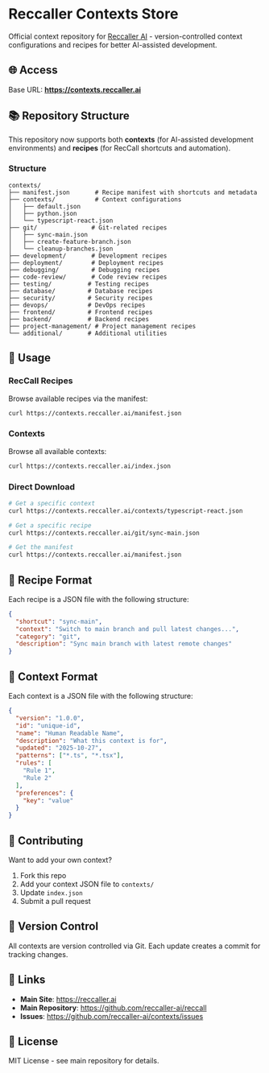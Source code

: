 # Reccaller Contexts Store

Official context repository for [Reccaller AI](https://reccaller.ai) - version-controlled context configurations and recipes for better AI-assisted development.

## 🌐 Access

Base URL: **https://contexts.reccaller.ai**

## 📚 Repository Structure

This repository now supports both **contexts** (for AI-assisted development environments) and **recipes** (for RecCall shortcuts and automation).

### Structure
```
contexts/
├── manifest.json       # Recipe manifest with shortcuts and metadata
├── contexts/           # Context configurations
│   ├── default.json
│   ├── python.json
│   └── typescript-react.json
├── git/               # Git-related recipes
│   ├── sync-main.json
│   ├── create-feature-branch.json
│   └── cleanup-branches.json
├── development/       # Development recipes
├── deployment/        # Deployment recipes
├── debugging/         # Debugging recipes
├── code-review/       # Code review recipes
├── testing/          # Testing recipes
├── database/         # Database recipes
├── security/         # Security recipes
├── devops/           # DevOps recipes
├── frontend/         # Frontend recipes
├── backend/          # Backend recipes
├── project-management/ # Project management recipes
└── additional/       # Additional utilities
```

## 🚀 Usage

### RecCall Recipes

Browse available recipes via the manifest:
```bash
curl https://contexts.reccaller.ai/manifest.json
```

### Contexts

Browse all available contexts:
```bash
curl https://contexts.reccaller.ai/index.json
```

### Direct Download
```bash
# Get a specific context
curl https://contexts.reccaller.ai/contexts/typescript-react.json

# Get a specific recipe
curl https://contexts.reccaller.ai/git/sync-main.json

# Get the manifest
curl https://contexts.reccaller.ai/manifest.json
```

## 🎯 Recipe Format

Each recipe is a JSON file with the following structure:
```json
{
  "shortcut": "sync-main",
  "context": "Switch to main branch and pull latest changes...",
  "category": "git",
  "description": "Sync main branch with latest remote changes"
}
```

## 🎯 Context Format

Each context is a JSON file with the following structure:
```json
{
  "version": "1.0.0",
  "id": "unique-id",
  "name": "Human Readable Name",
  "description": "What this context is for",
  "updated": "2025-10-27",
  "patterns": ["*.ts", "*.tsx"],
  "rules": [
    "Rule 1",
    "Rule 2"
  ],
  "preferences": {
    "key": "value"
  }
}
```

## 🤝 Contributing

Want to add your own context? 

1. Fork this repo
2. Add your context JSON file to `contexts/`
3. Update `index.json`
4. Submit a pull request

## 📝 Version Control

All contexts are version controlled via Git. Each update creates a commit for tracking changes.

## 🔗 Links

- **Main Site**: https://reccaller.ai
- **Main Repository**: https://github.com/reccaller-ai/reccall
- **Issues**: https://github.com/reccaller-ai/contexts/issues

## 📄 License

MIT License - see main repository for details.
